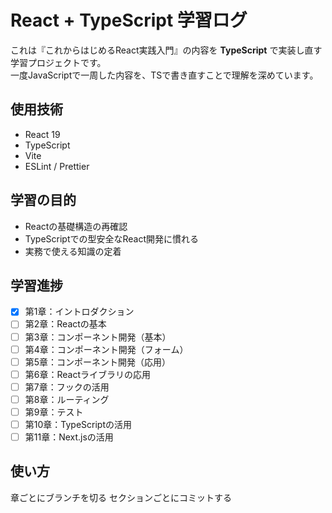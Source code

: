 # React + TypeScript 学習ログ

これは『これからはじめるReact実践入門』の内容を **TypeScript** で実装し直す学習プロジェクトです。  
一度JavaScriptで一周した内容を、TSで書き直すことで理解を深めています。

## 使用技術

- React 19
- TypeScript
- Vite
- ESLint / Prettier

## 学習の目的

- Reactの基礎構造の再確認
- TypeScriptでの型安全なReact開発に慣れる
- 実務で使える知識の定着

## 学習進捗

- [x] 第1章：イントロダクション
- [ ] 第2章：Reactの基本
- [ ] 第3章：コンポーネント開発（基本）
- [ ] 第4章：コンポーネント開発（フォーム）
- [ ] 第5章：コンポーネント開発（応用）
- [ ] 第6章：Reactライブラリの応用
- [ ] 第7章：フックの活用
- [ ] 第8章：ルーティング
- [ ] 第9章：テスト
- [ ] 第10章：TypeScriptの活用
- [ ] 第11章：Next.jsの活用

## 使い方
章ごとにブランチを切る
セクションごとにコミットする
　
